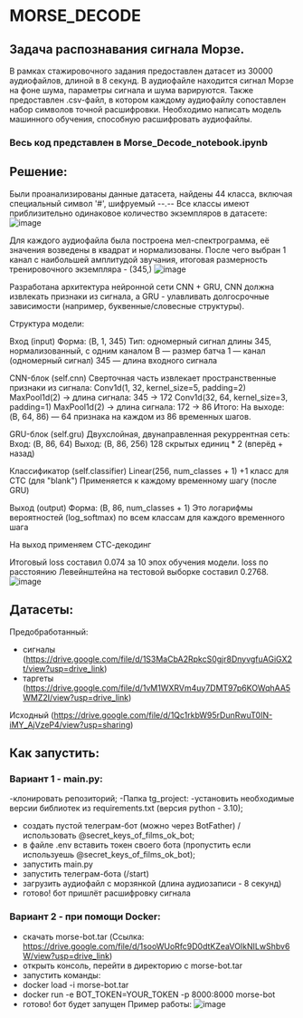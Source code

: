 # MORSE_DECODE
## Задача распознавания сигнала Морзе.
В рамках стажировочного задания предоставлен датасет из 30000 аудиофайлов, длиной в 8 секунд.
В аудиофайле находится сигнал Морзе на фоне шума, параметры сигнала и шума варируются.
Также предоставлен .csv-файл, в котором каждому аудиофайлу сопоставлен набор символов точной расшифровки.
Необходимо написать модель машинного обучения, способную расшифровать аудиофайлы.

### Весь код представлен в Morse_Decode_notebook.ipynb

## Решение:
Были проанализированы данные датасета, найдены 44 класса, включая специальный символ '#', шифруемый --.--
Все классы имеют приблизительно одинаковое количество экземпляров в датасете:
![image](https://github.com/user-attachments/assets/5585b9b2-c991-46d0-89ab-f67b687836b4)

Для каждого аудиофайла была построена мел-спектрограмма, её значения возведены в квадрат и нормализованы.
После чего выбран 1 канал с наибольшей амплитудой звучания, итоговая размерность тренировочного экземпляра - (345,)
![image](https://github.com/user-attachments/assets/1df5cf4d-304a-4f1d-a3c7-18da8d6fc4e4)

Разработана архитектура нейронной сети CNN + GRU, CNN должна извлекать признаки из сигнала, а GRU - улавливать долгосрочные зависимости (например, буквенные/словесные структуры). 

Структура модели:

Вход (input) Форма: (B, 1, 345) Тип: одномерный сигнал длины 345, нормализованный, с одним каналом B — размер батча 1 — канал (одномерный сигнал) 345 — длина входного сигнала

CNN-блок (self.cnn) Сверточная часть извлекает пространственные признаки из сигнала: Conv1d(1, 32, kernel_size=5, padding=2) MaxPool1d(2) → длина сигнала: 345 → 172 Conv1d(32, 64, kernel_size=3, padding=1) MaxPool1d(2) → длина сигнала: 172 → 86 Итого: На выходе: (B, 64, 86) — 64 признака на каждом из 86 временных шагов.

GRU-блок (self.gru) Двухслойная, двунаправленная рекуррентная сеть: Вход: (B, 86, 64) Выход: (B, 86, 256) 128 скрытых единиц * 2 (вперёд + назад)

Классификатор (self.classifier) Linear(256, num_classes + 1) +1 класс для CTC (для "blank") Применяется к каждому временному шагу (после GRU)

Выход (output) Форма: (B, 86, num_classes + 1) Это логарифмы вероятностей (log_softmax) по всем классам для каждого временного шага

На выход применяем СТС-декодинг

Итоговый loss составил 0.074 за 10 эпох обучения модели.
loss по расстоянию Левейнштейна на тестовой выборке составил 0.2768.
![image](https://github.com/user-attachments/assets/e9bd1363-824c-41fa-92ec-0f404e14d5c9)

## Датасеты:
Предобработанный:
- сигналы (https://drive.google.com/file/d/1S3MaCbA2RpkcS0gjr8DnyvgfuAGiGX2t/view?usp=drive_link)
- таргеты (https://drive.google.com/file/d/1vM1WXRVm4uy7DMT97p6KOWqhAA5WMZ2I/view?usp=drive_link)

Исходный (https://drive.google.com/file/d/1Qc1rkbW95rDunRwuT0IN-iMY_AjVzeP4/view?usp=sharing)
## Как запустить:

### Вариант 1 - main.py:
-клонировать репозиторий;
-Папка tg_project:
-установить необходимые версии библиотек из requirements.txt (версия python - 3.10);
- создать пустой телеграм-бот (можно через BotFather) / использовать @secret_keys_of_films_ok_bot;
- в файле .env вставить токен своего бота (пропустить если используешь @secret_keys_of_films_ok_bot);
- запустить main.py
- запустить телеграм-бота (/start)
- загрузить аудиофайл с морзянкой (длина аудиозаписи - 8 секунд)
- готово! бот пришлёт расшифровку сигнала

### Вариант 2 - при помощи Docker:
- скачать morse-bot.tar (Ссылка: https://drive.google.com/file/d/1sooWUoRfc9D0dtKZeaVOIkNILwShbv6W/view?usp=drive_link)
- открыть консоль, перейти в директорию с morse-bot.tar
- запустить команды:
- docker load -i morse-bot.tar
- docker run -e BOT_TOKEN=YOUR_TOKEN -p 8000:8000 morse-bot
- готово! бот будет запущен
Пример работы:
![image](https://github.com/user-attachments/assets/f15d813e-85f0-434d-9ab3-536b8eb13443)

